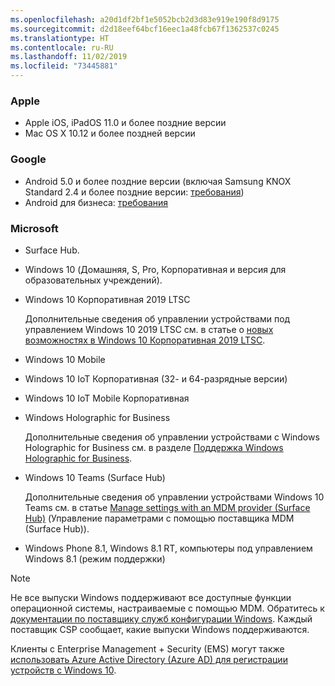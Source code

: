 ```yaml
---
ms.openlocfilehash: a20d1df2bf1e5052bcb2d3d83e919e190f8d9175
ms.sourcegitcommit: d2d18eef64bcf16eec1a48fcb67f1362537c0245
ms.translationtype: HT
ms.contentlocale: ru-RU
ms.lasthandoff: 11/02/2019
ms.locfileid: "73445881"
---
```



### <a name="apple"></a>Apple
- Apple iOS, iPadOS 11.0 и более поздние версии
- Mac OS X 10.12 и более поздней версии

### <a name="google"></a>Google
- Android 5.0 и более поздние версии (включая Samsung KNOX Standard 2.4 и более поздние версии: [требования](https://www.samsungknox.com/en/knox-platform/supported-devices/2.4+))
- Android для бизнеса: [требования](https://support.google.com/work/android/topic/9428066)

### <a name="microsoft"></a>Microsoft

- Surface Hub.
- Windows 10 (Домашняя, S, Pro, Корпоративная и версия для образовательных учреждений).
- Windows 10 Корпоративная 2019 LTSC

  Дополнительные сведения об управлении устройствами под управлением Windows 10 2019 LTSC см. в статье о [новых возможностях в Windows 10 Корпоративная 2019 LTSC](https://docs.microsoft.com/windows/whats-new/ltsc/whats-new-windows-10-2019).
  
- Windows 10 Mobile
- Windows 10 IoT Корпоративная (32- и 64-разрядные версии)
- Windows 10 IoT Mobile Корпоративная
- Windows Holographic for Business

  Дополнительные сведения об управлении устройствами с Windows Holographic for Business см. в разделе [Поддержка Windows Holographic for Business](../fundamentals/windows-holographic-for-business.md).

- Windows 10 Teams (Surface Hub)

   Дополнительные сведения об управлении устройствами Windows 10 Teams см. в статье [Manage settings with an MDM provider (Surface Hub)](https://docs.microsoft.com/surface-hub/manage-settings-with-mdm-for-surface-hub) (Управление параметрами с помощью поставщика MDM (Surface Hub)).
- Windows Phone 8.1, Windows 8.1 RT, компьютеры под управлением Windows 8.1 (режим поддержки)

> [!NOTE]
> Не все выпуски Windows поддерживают все доступные функции операционной системы, настраиваемые с помощью MDM. Обратитесь к [документации по поставщику служб конфигурации Windows](https://docs.microsoft.com/windows/configuration/provisioning-packages/how-it-pros-can-use-configuration-service-providers). Каждый поставщик CSP сообщает, какие выпуски Windows поддерживаются.

Клиенты с Enterprise Management + Security (EMS) могут также [использовать Azure Active Directory (Azure AD) для регистрации устройств с Windows 10](/intune/windows-enroll).


